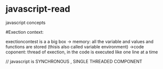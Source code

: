 # javascript-read
javascript concepts

#Exection context:

exectioncontest is a a big box
-> memory: all the variable and values and functions are stored (thisis also called variable environment)
->code coponent: thread of exection, in the code is executed like one line at a time


// javascript is SYNCHRONOUS , SINGLE THREADED COMPONENT

